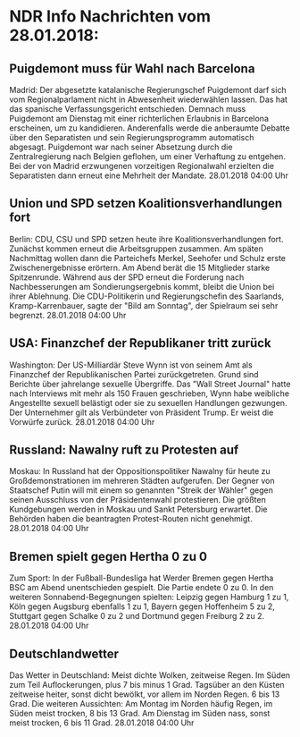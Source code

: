 # NDR Info Nachrichten vom 28.01.2018:


## Puigdemont muss für Wahl nach Barcelona
Madrid: Der abgesetzte katalanische Regierungschef Puigdemont darf sich vom Regionalparlament nicht in Abwesenheit wiederwählen lassen. Das hat das spanische Verfassungsgericht entschieden. Demnach muss Puigdemont am Dienstag mit einer richterlichen Erlaubnis in Barcelona erscheinen, um zu kandidieren. Anderenfalls werde die anberaumte Debatte über den Separatisten und sein Regierungsprogramm automatisch abgesagt. Puigdemont war nach seiner Absetzung durch die Zentralregierung nach Belgien geflohen, um einer Verhaftung zu entgehen. Bei der von Madrid erzwungenen vorzeitigen Regionalwahl erzielten die Separatisten dann erneut eine Mehrheit der Mandate. 28.01.2018 04:00 Uhr 

## Union und SPD setzen Koalitionsverhandlungen fort
Berlin:	CDU, CSU und SPD setzen heute ihre Koalitionsverhandlungen fort. Zunächst kommen erneut die Arbeitsgruppen zusammen. Am späten Nachmittag wollen dann die Parteichefs Merkel, Seehofer und Schulz erste Zwischenergebnisse erörtern. Am Abend berät die 15 Mitglieder starke Spitzenrunde. Während aus der SPD erneut die Forderung nach Nachbesserungen am Sondierungsergebnis kommt, bleibt die Union bei ihrer Ablehnung. Die CDU-Politikerin und Regierungschefin des Saarlands, Kramp-Karrenbauer, sagte der "Bild am Sonntag", der Spielraum sei sehr begrenzt. 28.01.2018 04:00 Uhr 

## USA: Finanzchef der Republikaner tritt zurück
Washington:	Der US-Milliardär Steve Wynn ist von seinem Amt als Finanzchef der Republikanischen Partei zurückgetreten. Grund sind Berichte über jahrelange sexuelle Übergriffe. Das "Wall Street Journal" hatte nach Interviews mit mehr als 150 Frauen geschrieben, Wynn habe weibliche Angestellte sexuell belästigt oder sie zu sexuellen Handlungen gezwungen. Der Unternehmer gilt als Verbündeter von Präsident Trump. Er weist die Vorwürfe zurück. 28.01.2018 04:00 Uhr 

## Russland: Nawalny ruft zu Protesten auf
Moskau: In Russland hat der Oppositionspolitiker Nawalny für heute zu Großdemonstrationen im mehreren Städten aufgerufen. Der Gegner von Staatschef Putin will mit einem so genannten "Streik der Wähler" gegen seinen Ausschluss von der Präsidentenwahl protestieren. Die größten Kundgebungen werden in Moskau und Sankt Petersburg erwartet. Die Behörden haben die beantragten Protest-Routen nicht genehmigt. 28.01.2018 04:00 Uhr 

## Bremen spielt gegen Hertha 0 zu 0
Zum Sport: In der Fußball-Bundesliga hat Werder Bremen gegen Hertha BSC am Abend unentschieden gespielt. Die Partie endete 0 zu 0. In den weiteren Sonnabend-Begegnungen spielten:
Leipzig gegen Hamburg 1 zu 1,
Köln gegen Augsburg ebenfalls 1 zu 1,
Bayern gegen Hoffenheim 5 zu 2,
Stuttgart gegen Schalke 0 zu 2 und
Dortmund gegen Freiburg 2 zu 2. 28.01.2018 04:00 Uhr 

## Deutschlandwetter
Das Wetter in Deutschland: Meist dichte Wolken, zeitweise Regen. Im Süden zum Teil Auflockerungen, plus 7 bis minus 1 Grad. Tagsüber an den Küsten zeitweise heiter, sonst dicht bewölkt, vor allem im Norden Regen. 6 bis 13 Grad. Die weiteren Aussichten: Am Montag im Norden häufig Regen, im Süden meist trocken, 8 bis 13 Grad. Am Dienstag im Süden nass, sonst meist trocken, 6 bis 11 Grad. 28.01.2018 04:00 Uhr 
